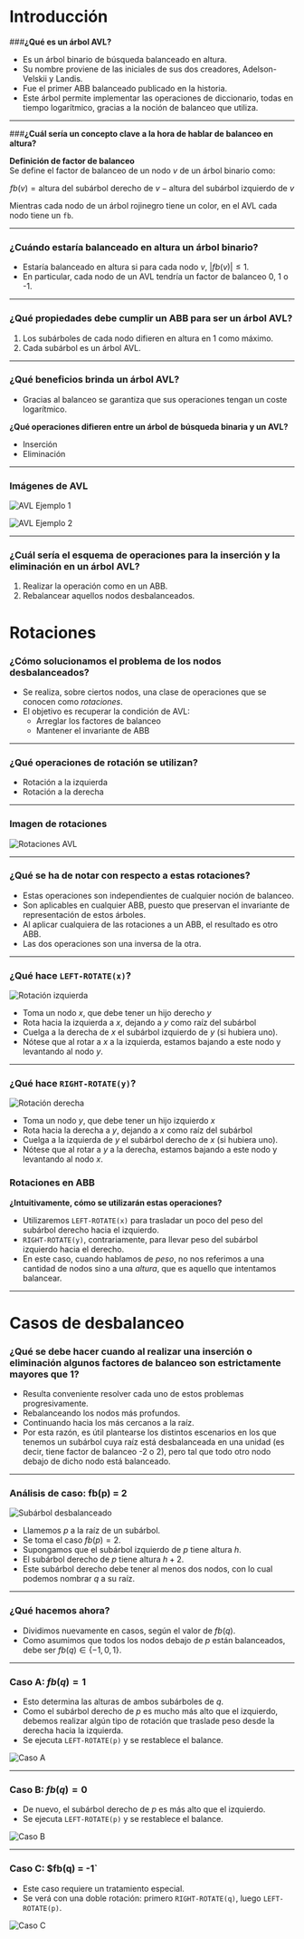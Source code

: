 
# Introducción

###**¿Qué es un árbol AVL?**

- Es un árbol binario de búsqueda balanceado en altura.  
- Su nombre proviene de las iniciales de sus dos creadores, Adelson-Velskii y Landis.  
- Fue el primer ABB balanceado publicado en la historia.  
- Este árbol permite implementar las operaciones de diccionario, todas en tiempo logarítmico, gracias a la noción de balanceo que utiliza.

---

###**¿Cuál sería un concepto clave a la hora de hablar de balanceo en altura?**

**Definición de factor de balanceo**  
Se define el factor de balanceo de un nodo $v$ de un árbol binario como:

$$
fb(v) = \text{altura del subárbol derecho de } v - \text{altura del subárbol izquierdo de } v
$$

Mientras cada nodo de un árbol rojinegro tiene un color, en el AVL cada nodo tiene un `fb`.

---

### **¿Cuándo estaría balanceado en altura un árbol binario?**

- Estaría balanceado en altura si para cada nodo $v$, $|fb(v)| \leq 1.$  
- En particular, cada nodo de un AVL tendría un factor de balanceo 0, 1 o -1.

---

### **¿Qué propiedades debe cumplir un ABB para ser un árbol AVL?**

1. Los subárboles de cada nodo difieren en altura en 1 como máximo.  
2. Cada subárbol es un árbol AVL.

---

### **¿Qué beneficios brinda un árbol AVL?**

- Gracias al balanceo se garantiza que sus operaciones tengan un coste logarítmico.

**¿Qué operaciones difieren entre un árbol de búsqueda binaria y un AVL?**

- Inserción  
- Eliminación  

---

### Imágenes de AVL

![AVL Ejemplo 1](Images/avl1)

![AVL Ejemplo 2](Images/avl2)

---

### **¿Cuál sería el esquema de operaciones para la inserción y la eliminación en un árbol AVL?**

1. Realizar la operación como en un ABB.  
2. Rebalancear aquellos nodos desbalanceados.


# Rotaciones

### **¿Cómo solucionamos el problema de los nodos desbalanceados?**

- Se realiza, sobre ciertos nodos, una clase de operaciones que se conocen como *rotaciones*.  
- El objetivo es recuperar la condición de AVL:  
  - Arreglar los factores de balanceo  
  - Mantener el invariante de ABB  

---

### **¿Qué operaciones de rotación se utilizan?**

- Rotación a la izquierda  
- Rotación a la derecha  

---

### Imagen de rotaciones

![Rotaciones AVL](Images/avl3)

---

### **¿Qué se ha de notar con respecto a estas rotaciones?**

- Estas operaciones son independientes de cualquier noción de balanceo.  
- Son aplicables en cualquier ABB, puesto que preservan el invariante de representación de estos árboles.  
- Al aplicar cualquiera de las rotaciones a un ABB, el resultado es otro ABB.  
- Las dos operaciones son una inversa de la otra.  

---

### ¿Qué hace `LEFT-ROTATE(x)`?

![Rotación izquierda](Images/avl3)

- Toma un nodo $x$, que debe tener un hijo derecho $y$  
- Rota hacia la izquierda a $x$, dejando a $y$ como raíz del subárbol  
- Cuelga a la derecha de $x$ el subárbol izquierdo de $y$ (si hubiera uno).  
- Nótese que al rotar a $x$ a la izquierda, estamos bajando a este nodo y levantando al nodo $y$.  

---

### ¿Qué hace `RIGHT-ROTATE(y)`?

![Rotación derecha](Images/avl3)

- Toma un nodo $y$, que debe tener un hijo izquierdo $x$  
- Rota hacia la derecha a $y$, dejando a $x$ como raíz del subárbol  
- Cuelga a la izquierda de $y$ el subárbol derecho de $x$ (si hubiera uno).  
- Nótese que al rotar a $y$ a la derecha, estamos bajando a este nodo y levantando al nodo $x$.  

### Rotaciones en ABB

**¿Intuitivamente, cómo se utilizarán estas operaciones?**

- Utilizaremos `LEFT-ROTATE(x)` para trasladar un poco del peso del subárbol derecho hacia el izquierdo.  
- `RIGHT-ROTATE(y)`, contrariamente, para llevar peso del subárbol izquierdo hacia el derecho.  
- En este caso, cuando hablamos de *peso*, no nos referimos a una cantidad de nodos sino a una *altura*, que es aquello que intentamos balancear.  

---

# Casos de desbalanceo

### **¿Qué se debe hacer cuando al realizar una inserción o eliminación algunos factores de balanceo son estrictamente mayores que 1?**

- Resulta conveniente resolver cada uno de estos problemas progresivamente.  
- Rebalanceando los nodos más profundos.  
- Continuando hacia los más cercanos a la raíz.  
- Por esta razón, es útil plantearse los distintos escenarios en los que tenemos un subárbol cuya raíz está desbalanceada en una unidad (es decir, tiene factor de balanceo -2 o 2), pero tal que todo otro nodo debajo de dicho nodo está balanceado.  

---

### Análisis de caso: fb(p) = 2

![Subárbol desbalanceado](Images/avl4)

- Llamemos $p$ a la raíz de un subárbol.  
- Se toma el caso $fb(p) = 2$.  
- Supongamos que el subárbol izquierdo de $p$ tiene altura $h$.  
- El subárbol derecho de $p$ tiene altura $h + 2$.  
- Este subárbol derecho debe tener al menos dos nodos, con lo cual podemos nombrar $q$ a su raíz.  

---

### **¿Qué hacemos ahora?**

- Dividimos nuevamente en casos, según el valor de $fb(q)$.  
- Como asumimos que todos los nodos debajo de $p$ están balanceados, debe ser $fb(q) \in \{-1, 0, 1\}$.  

---

### Caso A: $fb(q) = 1$

- Esto determina las alturas de ambos subárboles de $q$.  
- Como el subárbol derecho de $p$ es mucho más alto que el izquierdo, debemos realizar algún tipo de rotación que traslade peso desde la derecha hacia la izquierda.  
- Se ejecuta `LEFT-ROTATE(p)` y se restablece el balance.  

![Caso A](Images/avl5)

---

### Caso B: $fb(q) = 0$

- De nuevo, el subárbol derecho de $p$ es más alto que el izquierdo.  
- Se ejecuta `LEFT-ROTATE(p)` y se restablece el balance.  

![Caso B](Images/avl6)

---

### Caso C: $fb(q) = -1`

- Este caso requiere un tratamiento especial.  
- Se verá con una doble rotación: primero `RIGHT-ROTATE(q)`, luego `LEFT-ROTATE(p)`.

![Caso C](Images/avl7)


